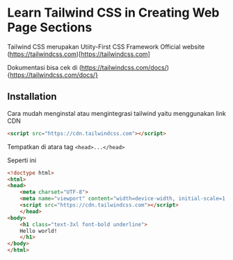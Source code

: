 # Learn Tailwind CSS in Creating Web Page Sections

Tailwind CSS merupakan Utiity-First CSS Framework
Official website (https://tailwindcss.com)[https://tailwindcss.com]

Dokumentasi bisa cek di (https://tailwindcss.com/docs/){https://tailwindcss.com/docs/}


## Installation

Cara mudah menginstal atau mengintegrasi tailwind yaitu menggunakan link CDN
```html
<script src="https://cdn.tailwindcss.com"></script>
```

Tempatkan di atara tag ```<head>...</head>```

Seperti ini

```html
<!doctype html>
<html>
<head>
    <meta charset="UTF-8">
    <meta name="viewport" content="width=device-width, initial-scale=1.0">
    <script src="https://cdn.tailwindcss.com"></script>
    </head>
<body>
    <h1 class="text-3xl font-bold underline">
    Hello world!
    </h1>
</body>
</html>
```
